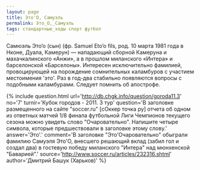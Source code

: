```yaml
---
layout: page
title: Это'О, Самуэль
permalink: Это_О,_Самуэль
tags: стандартные_ходы спорт футбол
---
```

Самюэль Это’о (сын) (фр. Samuel Eto’o fils, род. 10 марта 1981 года в Нконе, Дуала, Камерун) — нападающий сборной Камеруна и махачкалинского «Анжи», а в прошлом миланского «Интера» и барселонской «Барселоны». Интересен исключительно фамилией, провоцирующей на порождение сомнительных каламбуров с участием местоимения 'это'. Раз в год-два  стабильно появляются  вопросы с подобными каламбурами. Следует помнить об апострофе.

{% include question.html
url='http://db.chgk.info/question/goroda11.3'
no='7'
turnir='Кубок городов - 2011.  3 тур'
question='В заголовке размещенного на сайте "soccer.ru" [сОккер точка ру] отчета об одном из ответных матчей 1/8 финала футбольной Лиги Чемпионов текущего сезона можно увидеть слово "Очаровательно". Напишите четыре символа, которые предшествовали в заголовке этому слову.'
answer='Это\'.'
comment='В заголовке "Это\'Очаровательно" обыграли фамилию Самуэля Это\'О, внесшего решающий вклад (забил гол и создал два) в гостевую победу миланского "Интера" над мюнхенской "Баварией".'
source='http://www.soccer.ru/articles/232316.shtml'
author='Дмитрий Башук (Харьков)'
 %}

  
